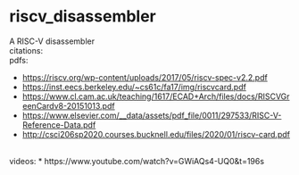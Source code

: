 # riscv_disassembler
A RISC-V disassembler <br />
citations: <br />
pdfs:
* https://riscv.org/wp-content/uploads/2017/05/riscv-spec-v2.2.pdf
* https://inst.eecs.berkeley.edu/~cs61c/fa17/img/riscvcard.pdf
* https://www.cl.cam.ac.uk/teaching/1617/ECAD+Arch/files/docs/RISCVGreenCardv8-20151013.pdf
* https://www.elsevier.com/__data/assets/pdf_file/0011/297533/RISC-V-Reference-Data.pdf
* http://csci206sp2020.courses.bucknell.edu/files/2020/01/riscv-card.pdf
<br />
videos:
* https://www.youtube.com/watch?v=GWiAQs4-UQ0&t=196s
